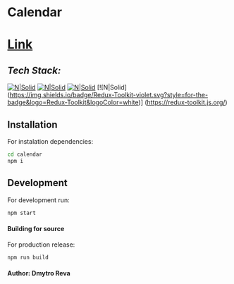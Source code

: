 # Calendar

# [Link](https://cerulean-souffle-db258b.netlify.app/)
## _Tech Stack:_

[![N|Solid](https://img.shields.io/badge/SASS-hotpink.svg?style=for-the-badge&logo=SASS&logoColor=white)](https://sass-lang.com/)   [![N|Solid](https://img.shields.io/badge/react-%2320232a.svg?style=for-the-badge&logo=react&logoColor=%2361DAFB)](https://reactjs.org/) [![N|Solid](https://img.shields.io/badge/webpack-%238DD6F9.svg?style=for-the-badge&logo=webpack&logoColor=black)](https://webpack.js.org/) [![N|Solid] (https://img.shields.io/badge/Redux-Toolkit-violet.svg?style=for-the-badge&logo=Redux-Toolkit&logoColor=white)] (https://redux-toolkit.js.org/)


## Installation

For instalation dependencies:

```sh
cd calendar
npm i
```



## Development

For development run:

```sh
npm start
```


#### Building for source

For production release:

```sh
npm run build
```

#### Author: Dmytro Reva

